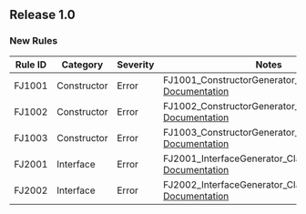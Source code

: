 ## Release 1.0

### New Rules

Rule ID | Category | Severity | Notes
--------|----------|----------|--------------------
FJ1001  |  Constructor  |   Error  | FJ1001_ConstructorGenerator_ClassIsNotPartial, [Documentation](https://github.com/Flaeng/Flaeng.Productivity/blob/main/docs/Rules.md#FJ1001_ConstructorGenerator_ClassIsNotPartial)
FJ1002  |  Constructor  |   Error  | FJ1002_ConstructorGenerator_ClassIsStatic, [Documentation](https://github.com/Flaeng/Flaeng.Productivity/blob/main/docs/Rules.md#FJ1002_ConstructorGenerator_ClassIsStatic)
FJ1003  |  Constructor  |   Error  | FJ1003_ConstructorGenerator_MemberIsStatic, [Documentation](https://github.com/Flaeng/Flaeng.Productivity/blob/main/docs/Rules.md#FJ1003_ConstructorGenerator_MemberIsStatic)
FJ2001  |   Interface   |   Error  | FJ2001_InterfaceGenerator_ClassIsNotPartial, [Documentation](https://github.com/Flaeng/Flaeng.Productivity/blob/main/docs/Rules.md#FJ2001_InterfaceGenerator_ClassIsNotPartial)
FJ2002  |   Interface   |   Error  | FJ2002_InterfaceGenerator_ClassIsStatic, [Documentation](https://github.com/Flaeng/Flaeng.Productivity/blob/main/docs/Rules.md#FJ2002_InterfaceGenerator_ClassIsStatic)